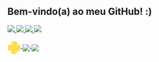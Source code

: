 ## Bem-vindo(a) ao meu GitHub! :)
<div>
  <a href="https://github.com/AwanneZanca">
     <img align="top""height="900" width="50" src="https://image.flaticon.com/icons/png/512/947/947679.png">
  <img aling = "center" width="400" src="https://github-readme-stats.vercel.app/api?username=AwanneZanca&show_icons=true&theme=solarized-default&include_all_commits=true&count_private=true"/>
  <img aling = "center" width="287"  src="https://github-readme-stats.vercel.app/api/top-langs/?username=AwanneZanca&l&langs_count=7&theme=solarized-default"/>
  <img align="bottom" "height="200" width="50" src="https://image.flaticon.com/icons/png/512/947/947682.png">
</div>
  
  <div>
  <div style="display: inline_block"><br>
 <img align="middle" "height="30" width="30" src="https://raw.githubusercontent.com/devicons/devicon/master/icons/python/python-plain.svg">
 <img align="middle" "height="30" width="30" src="https://image.flaticon.com/icons/png/512/2103/2103665.png">
 <img align="middle" "height="30" width="30" src="https://image.flaticon.com/icons/png/512/2772/2772123.png">
</div>
                                                                                                            
##
                                                                                                  
